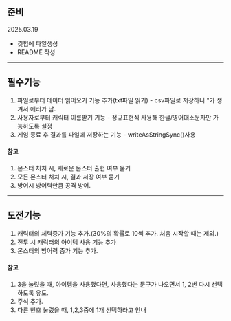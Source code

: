 ## 준비
2025.03.19
- 깃헙에 파일생성
- README 작성

---

## 필수기능
1. 파일로부터 데이터 읽어오기 기능 추가(txt파일 읽기) - csv파일로 저장하니 "가 생겨서 에러가 남.
2. 사용자로부터 캐릭터 이름받기 기능 - 정규표현식 사용해 한글/영어대소문자만 가능하도록 설정
3. 게임 종료 후 결과를 파일에 저장하는 기능 - writeAsStringSync()사용

#### 참고
1. 몬스터 처치 시, 새로운 몬스터 출현 여부 묻기
2. 모든 몬스터 처치 시, 결과 저장 여부 묻기
3. 방어시 방어력만큼 공격 방어.

---

## 도전기능
1. 캐릭터의 체력증가 기능 추가.(30%의 확률로 10씩 추가. 처음 시작할 때는 제외.)
2. 전투 시 캐릭터의 아이템 사용 기능 추가
3. 몬스터의 방어력 증가 기능 추가.

#### 참고
1. 3을 눌렀을 때, 아이템을 사용했다면, 사용했다는 문구가 나오면서 1, 2번 다시 선택하도록 유도.
2. 주석 추가.
3. 다른 번호 눌렀을 때, 1,2,3중에 1개 선택하라고 안내